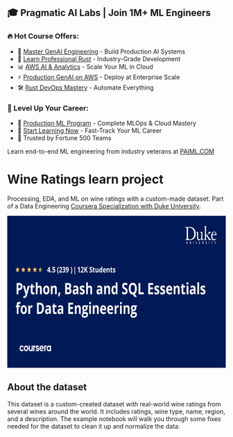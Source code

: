 ## 🎓 Pragmatic AI Labs | Join 1M+ ML Engineers

### 🔥 Hot Course Offers:
* 🤖 [Master GenAI Engineering](https://ds500.paiml.com/learn/course/0bbb5/) - Build Production AI Systems
* 🦀 [Learn Professional Rust](https://ds500.paiml.com/learn/course/g6u1k/) - Industry-Grade Development
* 📊 [AWS AI & Analytics](https://ds500.paiml.com/learn/course/31si1/) - Scale Your ML in Cloud
* ⚡ [Production GenAI on AWS](https://ds500.paiml.com/learn/course/ehks1/) - Deploy at Enterprise Scale
* 🛠️ [Rust DevOps Mastery](https://ds500.paiml.com/learn/course/ex8eu/) - Automate Everything

### 🚀 Level Up Your Career:
* 💼 [Production ML Program](https://paiml.com) - Complete MLOps & Cloud Mastery
* 🎯 [Start Learning Now](https://ds500.paiml.com) - Fast-Track Your ML Career
* 🏢 Trusted by Fortune 500 Teams

Learn end-to-end ML engineering from industry veterans at [PAIML.COM](https://paiml.com)

# Wine Ratings learn project

Processing, EDA, and ML on wine ratings with a custom-made dataset. Part of a Data Engineering [Coursera Specialization with Duke University](https://www.coursera.org/specializations/python-bash-sql-data-engineering-duke).

<a href="https://www.coursera.org/specializations/python-bash-sql-data-engineering-duke" title="Coursera Specialization">
    <img src="assets/python-bash-sql-data-engineering-duke.jpeg" alt="Python Bash and SQL Coursera Specialization" width="650" height="350">
</a>

## About the dataset

This dataset is a custom-created dataset with real-world wine ratings from several wines around the world. It includes ratings, wine type, name, region, and a description. The example notebook will walk you through some fixes needed for the dataset to clean it up and normalize the data.
